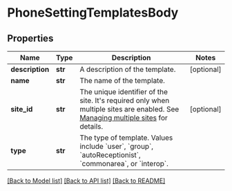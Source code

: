 # PhoneSettingTemplatesBody

## Properties
Name | Type | Description | Notes
------------ | ------------- | ------------- | -------------
**description** | **str** | A description of the template. | [optional] 
**name** | **str** | The name of the template. | 
**site_id** | **str** | The unique identifier of the site. It&#x27;s required only when multiple sites are enabled. See [Managing multiple sites](https://support.zoom.us/hc/en-us/articles/360020809672-Managing-multiple-sites) for details. | [optional] 
**type** | **str** | The type of template. Values include &#x60;user&#x60;, &#x60;group&#x60;, &#x60;autoReceptionist&#x60;, &#x60;commonarea&#x60;, or &#x60;interop&#x60;. | 

[[Back to Model list]](../README.md#documentation-for-models) [[Back to API list]](../README.md#documentation-for-api-endpoints) [[Back to README]](../README.md)

